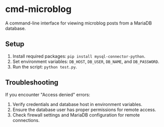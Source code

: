 # cmd-microblog

A command-line interface for viewing microblog posts from a MariaDB database.

## Setup

1. Install required packages: `pip install mysql-connector-python`.
2. Set environment variables: `DB_HOST`, `DB_USER`, `DB_NAME`, and `DB_PASSWORD`.
3. Run the script: `python test.py`.

## Troubleshooting

If you encounter "Access denied" errors:
1. Verify credentials and database host in environment variables.
2. Ensure the database user has proper permissions for remote access.
3. Check firewall settings and MariaDB configuration for remote connections.
